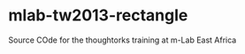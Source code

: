 mlab-tw2013-rectangle
=====================

Source COde for the thoughtorks training at m-Lab East Africa
